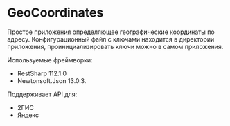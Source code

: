 # GeoCoordinates
Простое приложения  определяющее географические координаты по адресу. Конфигурационный файл с ключами находится в директории приложения, проинициализировать ключи можно в самом приложения.

Используемые фреймворки:
- RestSharp 112.1.0
- Newtonsoft.Json 13.0.3.
  
Поддерживает API для: 
- 2ГИС
- Яндекс 
